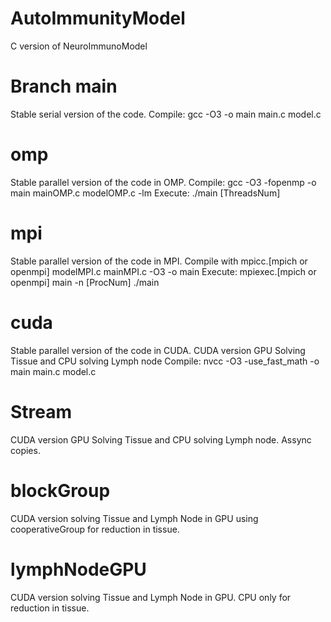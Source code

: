# AutoImmunityModel

C version of NeuroImmunoModel

# Branch main

Stable serial version of the code. 
Compile: gcc -O3 -o main main.c model.c

# omp

Stable parallel version of the code in OMP. 
Compile: gcc -O3 -fopenmp -o main mainOMP.c modelOMP.c -lm
Execute: ./main [ThreadsNum]

# mpi

Stable parallel version of the code in MPI. Compile with mpicc.[mpich or openmpi] modelMPI.c mainMPI.c -O3 -o main 
Execute: mpiexec.[mpich or openmpi] main -n [ProcNum] ./main

# cuda

Stable parallel version of the code in CUDA. CUDA version GPU Solving Tissue and CPU solving Lymph node
Compile: nvcc -O3 -use_fast_math -o main main.c model.c

# Stream

CUDA version GPU Solving Tissue and CPU solving Lymph node. Assync copies.

# blockGroup

CUDA version solving Tissue and Lymph Node in GPU using cooperativeGroup for reduction in tissue.

# lymphNodeGPU

CUDA version solving Tissue and Lymph Node in GPU. CPU only for reduction in tissue.

